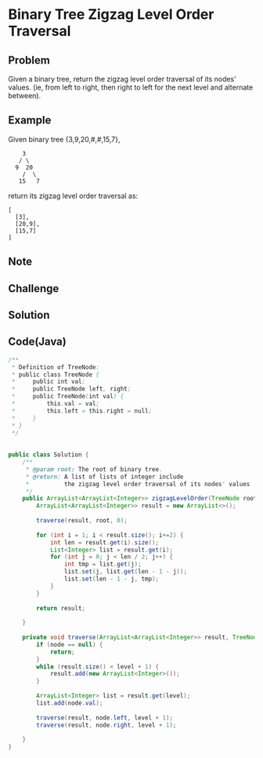 Binary Tree Zigzag Level Order Traversal
===



Problem
-------

Given a binary tree, return the zigzag level order traversal of its nodes' values. (ie, from left to right, then right to left for the next level and alternate between).

Example
-------

Given binary tree {3,9,20,#,#,15,7},

        3
       / \
      9  20
        /  \
       15   7
 

return its zigzag level order traversal as:

    [
      [3],
      [20,9],
      [15,7]
    ]

Note
---------

Challenge
---------

Solution
--------


Code(Java)
----------

```java
/**
 * Definition of TreeNode:
 * public class TreeNode {
 *     public int val;
 *     public TreeNode left, right;
 *     public TreeNode(int val) {
 *         this.val = val;
 *         this.left = this.right = null;
 *     }
 * }
 */
 
 
public class Solution {
    /**
     * @param root: The root of binary tree.
     * @return: A list of lists of integer include 
     *          the zigzag level order traversal of its nodes' values 
     */
    public ArrayList<ArrayList<Integer>> zigzagLevelOrder(TreeNode root) {
        ArrayList<ArrayList<Integer>> result = new ArrayList<>();
        
        traverse(result, root, 0);
        
        for (int i = 1; i < result.size(); i+=2) {
            int len = result.get(i).size();
            List<Integer> list = result.get(i);
            for (int j = 0; j < len / 2; j++) {
                int tmp = list.get(j);
                list.set(j, list.get(len - 1 - j));
                list.set(len - 1 - j, tmp);
            }
        }
        
        return result;
        
    }
    
    private void traverse(ArrayList<ArrayList<Integer>> result, TreeNode node, int level) {
        if (node == null) {
            return;
        }
        while (result.size() < level + 1) {
            result.add(new ArrayList<Integer>());
        }
        
        ArrayList<Integer> list = result.get(level);
        list.add(node.val);
        
        traverse(result, node.left, level + 1);
        traverse(result, node.right, level + 1);
        
    }
}

```